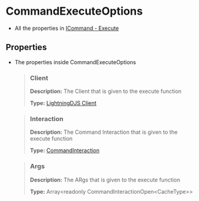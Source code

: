 # CommandExecuteOptions
- All the properties in [ICommand - Execute](/ICommand?id=Execute)

## Properties
- The properties inside CommandExecuteOptions
    > ### Client 
    >
    > **Description:** The Client that is given to the execute function
    >
    > **Type:** [LightningDJS Client](/client.md)

    > ### Interaction 
    >
    > **Description:** The Command Interaction that is given to the execute function
    >
    > **Type:** [CommandInteraction](https://discord.js.org/#/docs/discord.js/main/class/CommandInteraction)

    > ### Args 
    >
    > **Description:** The ARgs that is given to the execute function
    >
    > **Type:** Array\<readonly CommandInteractionOpen\<CacheType\>\>